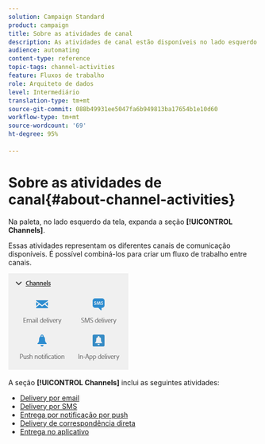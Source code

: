 ```yaml
---
solution: Campaign Standard
product: campaign
title: Sobre as atividades de canal
description: As atividades de canal estão disponíveis no lado esquerdo da tela.
audience: automating
content-type: reference
topic-tags: channel-activities
feature: Fluxos de trabalho
role: Arquiteto de dados
level: Intermediário
translation-type: tm+mt
source-git-commit: 088b49931ee5047fa6b949813ba17654b1e10d60
workflow-type: tm+mt
source-wordcount: '69'
ht-degree: 95%

---
```



# Sobre as atividades de canal{#about-channel-activities}

Na paleta, no lado esquerdo da tela, expanda a seção **[!UICONTROL Channels]**.

Essas atividades representam os diferentes canais de comunicação disponíveis. É possível combiná-los para criar um fluxo de trabalho entre canais.

![](assets/wkf_channels_activities.png)

A seção **[!UICONTROL Channels]** inclui as seguintes atividades:

* [Delivery por email](../../automating/using/email-delivery.md)
* [Delivery por SMS](../../automating/using/sms-delivery.md)
* [Entrega por notificação por push](../../automating/using/push-notification-delivery.md)
* [Delivery de correspondência direta](../../automating/using/direct-mail-delivery.md)
* [Entrega no aplicativo](../../automating/using/in-app-delivery.md)

